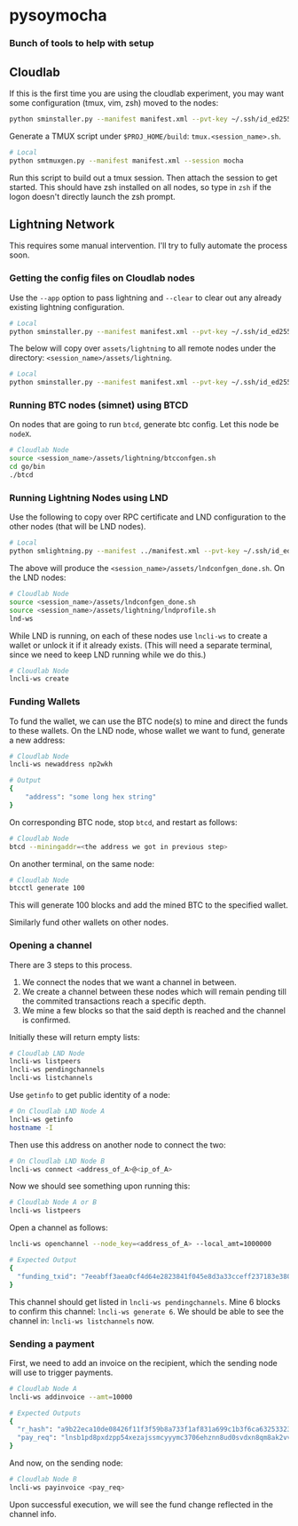# pysoymocha
### Bunch of tools to help with setup

## Cloudlab

If this is the first time you are using the cloudlab experiment, you may want some configuration (tmux, vim, zsh) moved to the nodes:

```bash
python sminstaller.py --manifest manifest.xml --pvt-key ~/.ssh/id_ed25519 --session mocha
```
Generate a TMUX script under `$PROJ_HOME/build`: `tmux.<session_name>.sh`.

```bash
# Local
python smtmuxgen.py --manifest manifest.xml --session mocha
``` 

Run this script to build out a tmux session. Then attach the session to get started. This should have zsh installed on all nodes, so type in `zsh` if the logon doesn't directly launch the zsh prompt.

## Lightning Network
This requires some manual intervention. I'll try to fully automate the process soon.

### Getting the config files on Cloudlab nodes

Use the `--app` option to pass lightning and `--clear` to clear out any already existing lightning configuration.

```bash
# Local
python sminstaller.py --manifest manifest.xml --pvt-key ~/.ssh/id_ed25519 --session mocha --app lightning --clear
```

The below will copy over `assets/lightning` to all remote nodes under the directory: `<session_name>/assets/lightning`.
```bash
# Local
python sminstaller.py --manifest manifest.xml --pvt-key ~/.ssh/id_ed25519 --session mocha --app lightning
```

### Running BTC nodes (simnet) using BTCD

On nodes that are going to run `btcd`, generate btc config. Let this node be `nodeX`.
```bash
# Cloudlab Node
source <session_name>/assets/lightning/btcconfgen.sh
cd go/bin
./btcd
```

### Running Lightning Nodes using LND

Use the following to copy over RPC certificate and LND configuration to the other nodes (that will be LND nodes).

```bash
# Local
python smlightning.py --manifest ../manifest.xml --pvt-key ~/.ssh/id_ed25519 --session <session_name> --config "nodeX:*" 
```
The above will produce the `<session_name>/assets/lndconfgen_done.sh`. On the LND nodes: 
```bash
# Cloudlab Node
source <session_name>/assets/lndconfgen_done.sh
source <session_name>/assets/lightning/lndprofile.sh
lnd-ws
```

While LND is running, on each of these nodes use `lncli-ws` to create a wallet or unlock it if it already exists. (This will need a separate terminal, since we need to keep LND running while we do this.)

```bash
# Cloudlab Node
lncli-ws create
```

### Funding Wallets

To fund the wallet, we can use the BTC node(s) to mine and direct the funds to these wallets.
On the LND node, whose wallet we want to fund, generate a new address:

```bash
# Cloudlab Node
lncli-ws newaddress np2wkh

# Output
{
    "address": "some long hex string"
}
```

On corresponding BTC node, stop `btcd`, and restart as follows:
```bash
# Cloudlab Node
btcd --miningaddr=<the address we got in previous step>
```
On another terminal, on the same node:
```bash
# Cloudlab Node
btcctl generate 100
```
This will generate 100 blocks and add the mined BTC to the specified wallet.

Similarly fund other wallets on other nodes.

### Opening a channel
There are 3 steps to this process. 
1. We connect the nodes that we want a channel in between.
2. We create a channel between these nodes which will remain pending till the commited transactions reach a specific depth. 
3. We mine a few blocks so that the said depth is reached and the channel is confirmed.

Initially these will return empty lists:
```bash
# Cloudlab LND Node
lncli-ws listpeers
lncli-ws pendingchannels
lncli-ws listchannels
```

Use `getinfo` to get public identity of a node:
```bash
# On Cloudlab LND Node A 
lncli-ws getinfo
hostname -I
```

Then use this address on another node to connect the two:
```bash
# On Cloudlab LND Node B
lncli-ws connect <address_of_A>@<ip_of_A>
```
Now we should see something upon running this:
```bash
# Cloudlab Node A or B
lncli-ws listpeers
```
Open a channel as follows:
```bash
lncli-ws openchannel --node_key=<address_of_A> --local_amt=1000000

# Expected Output
{
  "funding_txid": "7eeabff3aea0cf4d64e2823841f045e8d3a33cceff237183e3807afe5df2dfa5"
}
```

This channel should get listed in `lncli-ws pendingchannels`.
Mine 6 blocks to confirm this channel: `lncli-ws generate 6`.
We should be able to see the channel in: `lncli-ws listchannels` now.

### Sending a payment
First, we need to add an invoice on the recipient, which the sending node will use to trigger payments.
```bash
# Cloudlab Node A
lncli-ws addinvoice --amt=10000

# Expected Outputs
{
  "r_hash": "a9b22eca10de08426f11f3f59b8a733f1af831a699c1b3f6ca632533239dc1dd",
  "pay_req": "lnsb1pd8pxdzpp54xezajssmcyyymc3706ehznn8ud0svdxn8qm8ak2vvjnxguac8wsdqqcqzyse0qkh2fdn4adwlz598s4v9l2ulner3jalncsjf33za0r3hksv2u3m7vw2663ypaqcc4fjsuzeh5n5hfsqyggwk3rzp6neng4hza8stgp4aaszp"
}
```

And now, on the sending node:
```bash
# Cloudlab Node B
lncli-ws payinvoice <pay_req>
```

Upon successful execution, we will see the fund change reflected in the channel info.
